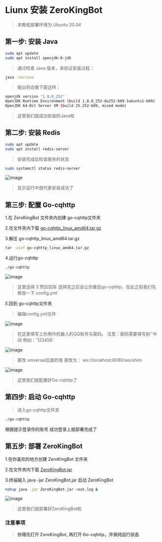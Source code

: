 # Liunx 安装 ZeroKingBot

> 本教程部署环境为 Ubuntu 20.04

## 第一步: 安装 Java

```bash
sudo apt update
sudo apt install openjdk-8-jdk
```

> 通过检查 Java 版本，来验证安装过程：

```bash
java -version
```

> 输出将会像下面这样：

```bash
openjdk version "1.8.0_252"
OpenJDK Runtime Environment (build 1.8.0_252-8u252-b09-1ubuntu1-b09)
OpenJDK 64-Bit Server VM (build 25.252-b09, mixed mode)
```

> 这里我们就成功安装好Java啦

## 第二步: 安装 Redis

```bash
sudo apt update
sudo apt install redis-server
```

> 安装完成后检查服务的状态

```bash
sudo systemctl status redis-server
```

![image](https://user-images.githubusercontent.com/52833112/188269275-737bad27-8dcf-43e8-8c7b-84152189e32b.png)
> 显示运行中就代表安装成功了

## 第三步: 配置 Go-cqhttp

1.在 ZeroKingBot 文件夹内创建 go-cqhttp文件夹

2.在文件夹内下载 [go-cqhttp_linux_amd64.tar.gz](https://github.com/Mrs4s/go-cqhttp/releases/latest)

3.解压 go-cqhttp_linux_amd64.tar.gz

```bash
tar -zxvf go-cqhttp_linux_amd64.tar.gz
```

4.运行go-cqhttp

```bash
./go-cqhttp
```

![image](https://user-images.githubusercontent.com/52833112/188266382-70eb83ae-7100-43ef-bd02-c1e63bd29b18.png)
> 这里选择 3 然后回车
> 选择完之后会让你重启go-cqhttp，在此之前我们先修改一下 config.yml

5.回到 go-cqhttp文件夹
> 编辑config.yml文件

![image](https://user-images.githubusercontent.com/52833112/188266439-63a3c7d3-449b-4f2a-bc6b-8f3ab224e87c.png)
> 在这里填写上你用作机器人的QQ账号与密码。
> 注意：密码需要填写到''中间 例如：'123456'

![image](https://user-images.githubusercontent.com/52833112/188266461-03af123a-b2f1-4f7c-a8b9-fdd8a84d31be.png)
> 更改 universal后面的值
> 更改为： ws://localhost:8080/ws/shiro

![image](https://user-images.githubusercontent.com/52833112/188266483-fc17f7eb-54d1-4ccf-8707-5280662f0105.png)

> 这里我们就配置好Go-cqhttp了

## 第四步: 启动 Go-cqhttp

> 进入go-cqhttp文件夹

```bash
./go-cqhttp
```

根据提示登录你的账号
成功登录上就部署完成了

## 第五步: 部署 ZeroKingBot

1.在你喜欢的地方创建 ZeroKingBot 文件夹

2.在文件夹内下载 [ZeroKingBot.jar](https://github.com/KingPrimes/ZeroKingBot/releases/latest)

3.终端输入 java -jar ZeroKingBot.jar 启动 ZeroKingBot

```bash
nohup java -jar ZeroKingBot.jar >out.log &
```

![image](https://user-images.githubusercontent.com/52833112/188266172-91bceae4-cb33-43ac-894c-9b415752e3f9.png)
> 这里我们就部署好ZeroKingBot啦

### 注意事项

> **你得先打开 ZeroKingBot, 再打开 Go-cqhttp，并保持运行状态**
